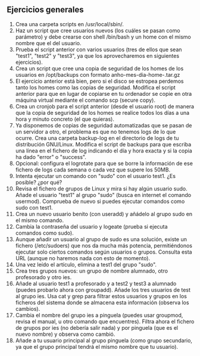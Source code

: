 ## Ejercicios generales
1. Crea una carpeta scripts en /usr/local/sbin/.
2. Haz un script que cree usuarios nuevos (los cuáles se pasan como parámetro) y debe crearse con shell /bin/bash y un home con el mismo nombre que el del usuario.
3. Prueba el script anterior con varios usuarios (tres de ellos que sean "test1", "test2" y "test3", ya que los aprovecharemos en siguientes ejercicios).
4. Crea un script que cree una copia de seguridad de los homes de los usuarios en /opt/backups con formato anho-mes-dia-home-<nombre-usuario>.tar.gz
5. El ejercicio anterior está bien, pero si el disco se estropea perdemos tanto los homes como las copias de seguridad. Modifica el script anterior para que en lugar de copiarse en tu ordenador se copie en otra máquina virtual mediante el comando scp (secure copy).
6. Crea un cronjob para el script anterior (desde el usuario root) de manera que la copia de seguridad de los homes se realice todos los días a una hora y minuto concreto (el que quieras).
7. Ya disponemos de copias de seguridad automatizadas que se pasan de un servidor a otro, el problema es que no tenemos logs de lo que ocurre. Crea una carpeta backup-log en el directorio de logs de tu distribución GNU/Linux. Modifica el script de backups para que escriba una línea en el fichero de log indicando el día y hora exacta y si la copia ha dado "error" o "success".
8. Opcional: configura el logrotate para que se borre la información de ese fichero de logs cada semana o cada vez que supere los 50MB.
9. Intenta ejecutar un comando con "sudo" con el usuario test1. ¿Es posible? ¿por qué?
10. Revisa el fichero de grupos de Linux y mira si hay algún usuario sudo. Añade el usuario "test1" al grupo "sudo" (busca en internet el comando usermod). Comprueba de nuevo si puedes ejecutar comandos como sudo con test1.
11. Crea un nuevo usuario benito (con useradd) y añádelo al grupo sudo en el mismo comando.
12. Cambia la contraseña del usuario y logeate (prueba si ejecuta comandos como sudo).
13. Aunque añadir un usuario al grupo de sudo es una solución, existe un fichero (/etc/sudoers) que nos da mucha más potencia, permitiéndonos ejecutar solo ciertos comandos según usuarios o grupos. Consulta esta URL (aunque no haremos nada con esto de momento).
14. Una vez leído el artículo, elimina a test1 del grupo "sudo".
15. Crea tres grupos nuevos: un grupo de nombre alumnado, otro profesorado y otro ies.
16. Añade al usuario test1 a profesorado y a test2 y test3 a alumnado (puedes probarlo ahora con groupadd). Añade los tres usuarios de test al grupo ies. Usa cat y grep para filtrar estos usuarios y grupos en los ficheros del sistema donde se almacena esta información (observa los cambios).
17. Cambia el nombre del grupo ies a pinguela (puedes usar groupmod, revisa el manual, u otro comando que encuentres). Filtra ahora el fichero de grupos por ies (no debería salir nada) y por pinguela (que es el nuevo nombre) y observa como cambió.
18. Añade a tu usuario principal al grupo pinguela (como grupo secundario, ya que el grupo principal tendrá el mismo nombre que tu usuario).
